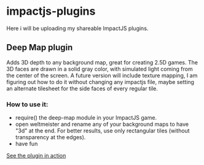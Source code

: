 impactjs-plugins
================

Here i will be uploading my shareable ImpactJS plugins.

Deep Map plugin
---------------

Adds 3D depth to any background map, great for creating 2.5D games. The 3D faces are drawn in a solid gray color, with simulated light coming from the center of the screen. A future version will include texture mapping, I am figuring out how to do it without changing any impactjs file, maybe setting an alternate tilesheet for the side faces of every regular tile.

### How to use it:

* require() the deep-map module in your ImpactJS game.
* open weltmeister and rename any of your background maps to have "3d" at the end. For better results, use only rectangular tiles (without transparency at the edges).
* have fun

[See the plugin in action](https://www.youtube.com/watch?v=KG365l-raoQ "Deep Map plugin demo video")
